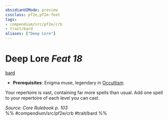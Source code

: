```yaml
---
obsidianUIMode: preview
cssclass: pf2e,pf2e-feat
tags:
- compendium/src/pf2e/crb
- trait/bard
aliases: ["Deep Lore"]
---
```

# Deep Lore  *Feat 18*  
[bard](Reference/Rules/Traits/bard.md "Bard Class Trait")  

- **Prerequisites**: Enigma muse, legendary in [Occultism](skills.md#Occultism)

Your repertoire is vast, containing far more spells than usual. Add one spell to your repertoire of each level you can cast.

*Source: Core Rulebook p. 103*  
%% #compendium/src/pf2e/crb #trait/bard %%